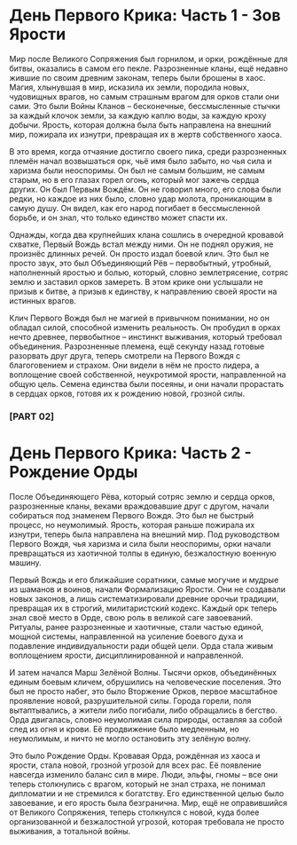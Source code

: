 # День Первого Крика: Часть 1 - Зов Ярости

Мир после Великого Сопряжения был горнилом, и орки, рождённые для битвы, оказались в самом его пекле. Разрозненные кланы, ещё недавно жившие по своим древним законам, теперь были брошены в хаос. Магия, хлынувшая в мир, исказила их земли, породила новых, чудовищных врагов, но самым страшным врагом для орков стали они сами. Это были Войны Кланов – бесконечные, бессмысленные стычки за каждый клочок земли, за каждую каплю воды, за каждую кроху добычи. Ярость, которая должна была быть направлена на внешний мир, пожирала их изнутри, превращая их в жертв собственного хаоса.

В это время, когда отчаяние достигло своего пика, среди разрозненных племён начал возвышаться орк, чьё имя было забыто, но чья сила и харизма были неоспоримы. Он был не самым большим, не самым старым, но в его глазах горел огонь, который мог зажечь сердца других. Он был Первым Вождём. Он не говорил много, его слова были редки, но каждое из них было, словно удар молота, проникающим в самую душу. Он видел, как его народ погибает в бессмысленной борьбе, и он знал, что только единство может спасти их.

Однажды, когда два крупнейших клана сошлись в очередной кровавой схватке, Первый Вождь встал между ними. Он не поднял оружия, не произнёс длинных речей. Он просто издал боевой клич. Это был не просто звук, это был Объединяющий Рёв – первобытный, утробный, наполненный яростью и болью, который, словно землетрясение, сотряс землю и заставил орков замереть. В этом крике они услышали не призыв к битве, а призыв к единству, к направлению своей ярости на истинных врагов.

Клич Первого Вождя был не магией в привычном понимании, но он обладал силой, способной изменить реальность. Он пробудил в орках нечто древнее, первобытное – инстинкт выживания, который требовал объединения. Разрозненные племена, ещё секунду назад готовые разорвать друг друга, теперь смотрели на Первого Вождя с благоговением и страхом. Они видели в нём не просто лидера, а воплощение своей собственной, неукротимой ярости, направленной на общую цель. Семена единства были посеяны, и они начали прорастать в сердцах орков, готовя их к рождению новой, грозной силы.

### [PART 02]

# День Первого Крика: Часть 2 - Рождение Орды

После Объединяющего Рёва, который сотряс землю и сердца орков, разрозненные кланы, веками враждовавшие друг с другом, начали собираться под знаменем Первого Вождя. Это был не быстрый процесс, но неумолимый. Ярость, которая раньше пожирала их изнутри, теперь была направлена на внешний мир. Под руководством Первого Вождя, чья харизма и сила были неоспоримы, орки начали превращаться из хаотичной толпы в единую, безжалостную военную машину.

Первый Вождь и его ближайшие соратники, самые могучие и мудрые из шаманов и воинов, начали Формализацию Ярости. Они не создавали новых законов, а лишь систематизировали древние орочьи традиции, превращая их в строгий, милитаристский кодекс. Каждый орк теперь знал своё место в Орде, свою роль в великой саге завоеваний. Ритуалы, ранее разрозненные и хаотичные, стали частью единой, мощной системы, направленной на усиление боевого духа и подавление индивидуальности ради общей цели. Орда стала живым воплощением ярости, дисциплинированной и направленной.

И затем начался Марш Зелёной Волны. Тысячи орков, объединённых единым боевым кличем, обрушились на человеческие поселения. Это был не просто набег, это было Вторжение Орков, первое масштабное проявление новой, разрушительной силы. Города горели, поля вытаптывались, а жители либо погибали, либо обращались в бегство. Орда двигалась, словно неумолимая сила природы, оставляя за собой след из огня и крови. Её продвижение было медленным, но неумолимым, и ничто не могло остановить эту зелёную волну.

Это было Рождение Орды. Кровавая Орда, рождённая из хаоса и ярости, стала новой, грозной угрозой для всех рас. Её появление навсегда изменило баланс сил в мире. Люди, эльфы, гномы – все они теперь столкнулись с врагом, который не знал страха, не понимал дипломатии и не стремился к богатству. Его единственной целью было завоевание, и его ярость была безгранична. Мир, ещё не оправившийся от Великого Сопряжения, теперь столкнулся с новой, куда более организованной и безжалостной угрозой, которая требовала не просто выживания, а тотальной войны.
